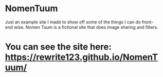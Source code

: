 # NomenTuum
Just an example site I made to show off some of the things I can do front-end wise. Nomen Tuum is a fictional site that does image sharing and filters. 

# You can see the site here: https://rewrite123.github.io/NomenTuum/
